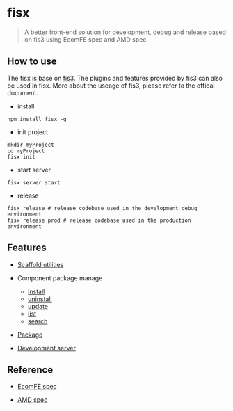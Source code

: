 fisx
========

> A better front-end solution for development, debug and release based on fis3 using EcomFE spec and AMD spec.


## How to use

The fisx is base on [fis3](http://fis.baidu.com/fis3/index.html). The plugins and features provided by fis3 can also be used in fisx. More about the useage of fis3, please refer to the offical document.


* install

```shell
npm install fisx -g
```

* init project

```
mkdir myProject
cd myProject
fisx init 
```

* start server

```
fisx server start
```

* release

```
fisx release # release codebase used in the development debug environment
fisx release prod # release codebase used in the production environment
```

## Features

* [Scaffold utilities](https://github.com/wuhy/fisx-command-init)
* Component package manage

    * [install](https://github.com/wuhy/fisx-command-install)
    * [uninstall](https://github.com/wuhy/fisx-command-uninstall)
    * [update](https://github.com/wuhy/fisx-command-update)
    * [list](https://github.com/wuhy/fisx-command-list)
    * [search](https://github.com/wuhy/fisx-command-search)

* [Package](https://github.com/wuhy/fisx-packager-static)
* [Development server](https://github.com/wuhy/fisx-command-server)

## Reference

* [EcomFE spec](https://github.com/ecomfe/spec)

* [AMD spec](https://github.com/amdjs/amdjs-api/wiki/AMD)
